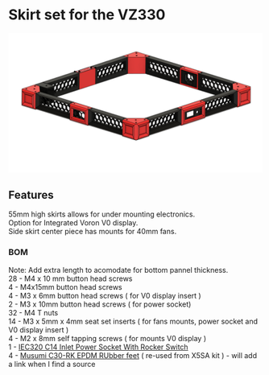 # Skirt set for the VZ330 ##  

![Front Image](./IMG/VZbot_Skirts_v8_front.png)

## Features ##
55mm high skirts allows for under mounting electronics.       
Option for Integrated Voron V0 display.     
Side skirt center piece has mounts for 40mm fans. 


### BOM ### 
Note: Add extra length to acomodate for bottom pannel thickness.          
28 - M4 x 10 mm button head screws      
4 - M4x15mm button head screws       
4 - M3 x 6mm button head screws ( for V0 display insert )       
2 - M3 x 10mm button head screws ( for power socket)      
32 - M4 T nuts      
14 - M3 x 5mm x 4mm seat set inserts ( for fans mounts, power socket and V0 display insert )       
4 -  M2 x 8mm self tapping screws ( for mounts V0 display )       
1 - [IEC320 C14 Inlet Power Socket With Rocker Switch](https://deepfriedhero.in/products/iec320-c14-inlet-power-socket-with-red-rocker-switch)      
4 - [ Musumi C30-RK EPDM RUbber feet](https://us.misumi-ec.com/vona2/detail/110500157910) ( re-used from X5SA kit )  - will add a link when I find a source

